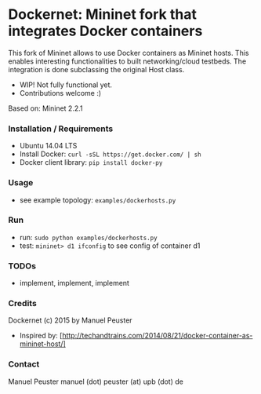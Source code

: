 Dockernet: Mininet fork that integrates Docker containers
=========================================================

This fork of Mininet allows to use Docker containers as Mininet hosts. This enables interesting functionalities to built networking/cloud testbeds. The integration is done subclassing the original Host class.


* WIP! Not fully functional yet.
* Contributions welcome :)

Based on: Mininet 2.2.1

### Installation / Requirements

* Ubuntu 14.04 LTS
* Install Docker: `curl -sSL https://get.docker.com/ | sh`
* Docker client library: `pip install docker-py`

### Usage

* see example topology: `examples/dockerhosts.py`

### Run

* run: `sudo python examples/dockerhosts.py`
* test: `mininet> d1 ifconfig` to see config of container d1

### TODOs

* implement, implement, implement


### Credits
Dockernet (c) 2015 by Manuel Peuster

* Inspired by: [http://techandtrains.com/2014/08/21/docker-container-as-mininet-host/]


### Contact
Manuel Peuster
manuel (dot) peuster (at) upb (dot) de
